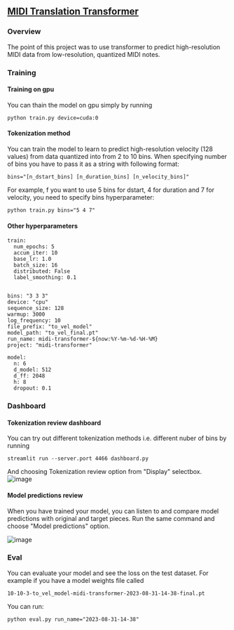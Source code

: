 ## [MIDI Translation Transformer](https://sacrebleu.atlassian.net/jira/software/projects/MIDI/boards/7?selectedIssue=MIDI-50)
### Overview
The point of this project was to use transformer to predict high-resolution MIDI data from low-resolution,
quantized MIDI notes.
### Training
#### Training on gpu
You can thain the model on gpu simply by running
```shell
python train.py device=cuda:0 
```
#### Tokenization method
You can train the model to learn to predict high-resolution velocity (128 values) from data quantized into from 2 to 10 bins.
When specifying number of bins you have to pass it as a string with following format:
```
bins="[n_dstart_bins] [n_duration_bins] [n_velocity_bins]"
```
For example, f you want to use 5 bins for dstart, 4 for duration and 7 for velocity, you need to specify bins hyperparameter:
```shell
python train.py bins="5 4 7"
```
#### Other hyperparameters
```
train:
  num_epochs: 5
  accum_iter: 10
  base_lr: 1.0
  batch_size: 16
  distributed: False
  label_smoothing: 0.1


bins: "3 3 3"
device: "cpu"
sequence_size: 128
warmup: 3000
log_frequency: 10
file_prefix: "to_vel_model"
model_path: "to_vel_final.pt"
run_name: midi-transformer-${now:%Y-%m-%d-%H-%M}
project: "midi-transformer"

model:
  n: 6
  d_model: 512
  d_ff: 2048
  h: 8
  dropout: 0.1
```
### Dashboard
#### Tokenization review dashboard
You can try out different tokenization methods i.e. different nuber of bins by running
```shell
streamlit run --server.port 4466 dashboard.py
```
And choosing Tokenization review option from "Display" selectbox.
![image](https://github.com/Nospoko/midi-translation/assets/74838859/12c70bdb-fbfb-4fc7-8dcc-411c0c161055)

#### Model predictions review
When you have trained your model, you can listen to and compare model predictions with original and target pieces.
Run the same command and choose "Model predictions" option.

![image](https://github.com/Nospoko/midi-translation/assets/74838859/efe5746f-4d15-49e2-9bc3-d4dfdf5f558c)

### Eval
You can evaluate your model and see the loss on the test dataset. For example if you have a model weights file called
```
10-10-3-to_vel_model-midi-transformer-2023-08-31-14-38-final.pt
```
You can run:
```shell
python eval.py run_name="2023-08-31-14-38"
```
